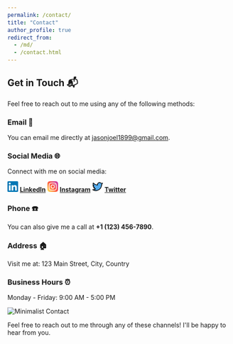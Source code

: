 ```yaml
---
permalink: /contact/
title: "Contact"
author_profile: true
redirect_from: 
  - /md/
  - /contact.html
---
```


## Get in Touch 📬

Feel free to reach out to me using any of the following methods:

### Email 📧

You can email me directly at [jasonjoel1899@gmail.com](mailto:jasonjoel1899@gmail.com).

### Social Media 🌐

Connect with me on social media:

<img src="/images/LinkedIn16px.svg" alt="LinkedIn" height="24px"> **[LinkedIn](https://www.linkedin.com/in/jason-joel-pinto-a44a16190)**
<img src="/images/Instagram16px.svg" alt="Instagram" height="24px"> **[Instagram](https://www.instagram.com/jasonjoelpinto)**
<img src="/images/Twitter16px.svg" alt="Twitter" height="24px"> **[Twitter](https://twitter.com/jason-joel-pinto-a44a16190)**




### Phone ☎️

You can also give me a call at **+1 (123) 456-7890**.

### Address 🏠

Visit me at:
123 Main Street, City, Country

### Business Hours ⏰

Monday - Friday: 9:00 AM - 5:00 PM

![Minimalist Contact](https://via.placeholder.com/500x300)

Feel free to reach out to me through any of these channels! I'll be happy to hear from you.
